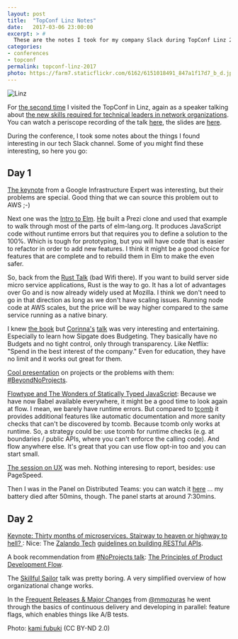 ```yaml
---
layout: post
title:  "TopConf Linz Notes"
date:   2017-03-06 23:00:00
excerpt: > #
  These are the notes I took for my company Slack during TopConf Linz 2017
categories:
- conferences
- topconf
permalink: topconf-linz-2017
photo: https://farm7.staticflickr.com/6162/6151018491_847a1f17d7_b_d.jpg
---
```


![Linz](https://farm7.staticflickr.com/6162/6151018491_847a1f17d7_b_d.jpg)

For [the second time](/topconf-linz-2016) I visited the TopConf in Linz, again as a speaker talking about [the new skills required for technical leaders in network organizations](https://www.topconf.com/conference//linz-2017/talk/motivating-developers-with-purposeful-work/). You can watch a periscope recording of the talk [here](https://www.youtube.com/watch?v=ycE_1uwlE-M&t=2m59s), the slides are [here](https://docs.google.com/presentation/d/1h9JkH7vF_w_s37DTu4iMImKvHxZletoKDoniTe1r4cI/edit?usp=sharing).

During the conference, I took some notes about the things I found interesting in our tech Slack channel. Some of you might find these interesting, so here you go:

## Day 1

[The keynote](https://www.topconf.com/conference//linz-2017/talk/opening-keynote-load-shedding-approaches-principles-experiences-and-impact-in-service-management/) from a Google Infrastructure Expert was interesting, but their problems are special. Good thing that we can source this problem out to AWS ;-)

Next one was the [Intro to Elm](https://www.topconf.com/conference//linz-2017/talk/porting-prezi-to-elm-in-100-lines-of-code/). [He](https://twitter.com/my_rho) built a Prezi clone and used that example to walk through most of the parts of elm-lang.org. It produces JavaScript code without runtime errors but that requires you to define a solution to the 100%. Which is tough for prototyping, but you will have code that is easier to refactor in order to add new features. I think it might be a good choice for features that are complete and to rebuild them in Elm to make the even safer.

So, back from the [Rust Talk](https://www.topconf.com/conference//linz-2017/talk/rust-for-serious-developers/) (bad Wifi there). If you want to build server side micro service applications, Rust is the way to go. It has a lot of advantages over Go and is now already widely used at Mozilla. I think we don't need to go in that direction as long as we don't have scaling issues. Running node code at AWS scales, but the price will be way higher compared to the same service running as a native binary.

I knew [the book](http://www.sipgateblog.de/24-work-hacks/) but [Corinna's](http://www.twitter.com/findingmarbles) [talk](https://www.topconf.com/conference//linz-2017/talk/12-work-hacks/) was very interesting and entertaining. Especially to learn how Sipgate does Budgeting. They basically have no Budgets and no tight control, only through transparency. Like Netflix: "Spend in the best interest of the company." Even for education, they have no limit and it works out great for them.

[Cool presentation](https://www.topconf.com/conference//linz-2017/talk/beyond-projects-noprojects-why-projects-are-wrong-and-what-to-do-instead/) on projects or the problems with them: [#BeyondNoProjects](http://www.allankelly.net/static/presentations/Oredev2016/Oredev-BeyondNoProjects.pdf).

[Flowtype and The Wonders of Statically Typed JavaScript](https://www.topconf.com/conference//linz-2017/talk/flowtype-and-the-wonders-of-statically-typed-javascript/): Because we have now Babel available everywhere, it might be a good time to look again at flow. I mean, we barely have runtime errors. But compared to [tcomb](https://github.com/gcanti/tcomb) it provides additional features like automatic documentation and more sanity checks that can't be discovered by tcomb. Because tcomb only works at runtime. So, a strategy could be: use tcomb for runtime checks (e.g. at boundaries / public APIs, where you can't enforce the calling code). And flow anywhere else. It's great that you can use flow opt-in too and you can start small.

[The session on UX](https://www.topconf.com/conference//linz-2017/talk/ux-reports-from-the-trenches/) was meh. Nothing interesing to report, besides: use PageSpeed.

Then I was in the Panel on Distributed Teams: you can watch it [here](https://twitter.com/coderbyheart/status/836959108590944256) … my battery died after 50mins, though. The panel starts at around 7:30mins.

## Day 2

[Keynote: Thirty months of microservices. Stairway to heaven or highway to hell? ](https://www.topconf.com/conference//linz-2017/talk/keynote-thirty-months-of-microservices-stairway-to-heaven-or-highway-to-hell/): Nice: The [Zalando Tech](https://twitter.com/ZalandoTech) [guidelines on building RESTful APIs](https://github.com/zalando/restful-api-guidelines/blob/master/README.md).

A book recommendation from [#NoProjects talk](https://www.topconf.com/conference//linz-2017/talk/value-over-projects-a-noprojects-production/): [The Principles of Product Development Flow](https://www.amazon.de/dp/1935401009/ref=cm_sw_r_tw_awdo_x_WU-TybMQ9R6QT).

The [Skillful Sailor](https://www.topconf.com/conference//linz-2017/talk/a-smooth-sea-never-made-a-skillful-sailor/) talk was pretty boring. A very simplified overview of how organizational change works.

In the [Frequent Releases & Major Changes](https://www.topconf.com/conference//linz-2017/talk/frequent-releases-major-changes/) from [@mmozuras](https://twitter.com/mmozuras) he went through the basics of continuous delivery and developing in parallel: feature flags, which enables things like A/B tests.

Photo: [kami fubuki](https://www.flickr.com/photos/kami_fubuki/6151018491) (CC BY-ND 2.0)
